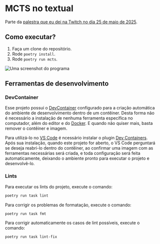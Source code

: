 # MCTS no textual

Parte da [palestra que eu dei na Twitch no dia 25 de maio de 2025](https://www.youtube.com/watch?v=zj_ALNomkWE).

## Como executar?

1. Faça um clone do repositório.
2. Rode `poetry install`.
3. Rode `poetry run mcts`.

![Uma screenshot do programa](image.png)

## Ferramentas de desenvolvimento

### DevContainer

Esse projeto possui o [DevContainer](https://containers.dev/) configurado para a criação automática do ambiente de desenvolvimento dentro de um contêiner. Desta forma não é necessário a instalação de nenhuma ferramenta específica no computador, além do editor e do [Docker](https://www.docker.com/). E quando não quiser mais, basta remover o contêiner e imagem.

Para utilizá-lo no [VS Code](https://code.visualstudio.com/) é ncessário instalar o plugin [Dev Containers](https://marketplace.visualstudio.com/items?itemName=ms-vscode-remote.remote-containers). Após sua instalação, quando este projeto for aberto, o VS Code perguntará se deseja reabri-lo dentro do contêiner, ao confirmar uma imagem com as ferramentas necessárias será criada, e toda configuração será feita automaticamente, deixando o ambiente pronto para executar o projeto e desenvolvê-lo.

### Lints

Para executar os lints do projeto, execute o comando:

```sh
poetry run task lint
```

Para corrigir os problemas de formatação, execute o comando:

```sh
poetry run task fmt
```

Para corrigir automaticamente os casos de lint possíveis, execute o comando:

```sh
poetry run task lint-fix
```
